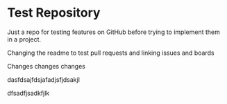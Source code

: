 # Test Repository
Just a repo for testing features on GitHub before trying to implement them in a project.

Changing the readme to test pull requests and linking issues and boards

Changes changes changes

dasfdsajfdsjafadjsfjdsakjl

dfsadfjsadkfjlk
